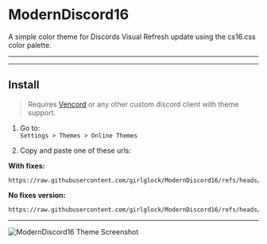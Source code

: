 # ModernDiscord16

A simple color theme for Discords Visual Refresh update using the cs16.css color palette.

---

---

## Install

> Requires [Vencord](https://vencord.dev/) or any other custom discord client with theme support.

1. Go to:  
   `Settings > Themes > Online Themes`

2. Copy and paste one of these urls:

**With fixes:**  
```
https://raw.githubusercontent.com/girlglock/ModernDiscord16/refs/heads/main/src/ModernDiscord16.theme.css
```

**No fixes version:**  
```
https://raw.githubusercontent.com/girlglock/ModernDiscord16/refs/heads/main/src/ModernDiscord16.nofixes.theme.css
```

---

![ModernDiscord16 Theme Screenshot](https://github.com/user-attachments/assets/9275c3c5-93c9-481a-9220-95dba83c0fa1)
